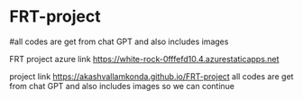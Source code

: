  # FRT-project 
#all codes are get from chat GPT and also includes images

FRT project  azure link https://white-rock-0fffefd10.4.azurestaticapps.net

 project link https://akashvallamkonda.github.io/FRT-project
all codes are get from chat GPT and also includes images
 so we can continue 
